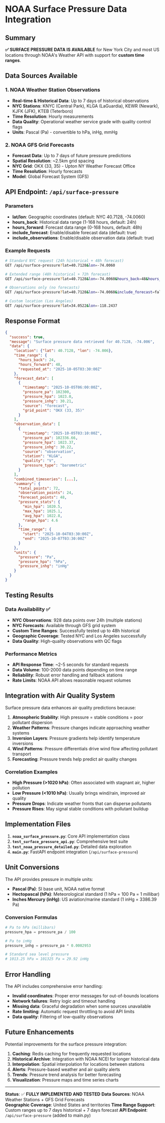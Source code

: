 # NOAA Surface Pressure Data Integration

## Summary

**✅ SURFACE PRESSURE DATA IS AVAILABLE** for New York City and most US locations through NOAA's Weather API with support for **custom time ranges**.

## Data Sources Available

### 1. **NOAA Weather Station Observations**

-   **Real-time & Historical Data**: Up to 7 days of historical observations
-   **NYC Stations**: KNYC (Central Park), KLGA (LaGuardia), KEWR (Newark), KJFK (JFK), KTEB (Teterboro)
-   **Time Resolution**: Hourly measurements
-   **Data Quality**: Operational weather service grade with quality control flags
-   **Units**: Pascal (Pa) - convertible to hPa, inHg, mmHg

### 2. **NOAA GFS Grid Forecasts**

-   **Forecast Data**: Up to 7 days of future pressure predictions
-   **Spatial Resolution**: ~2.5km grid spacing
-   **NYC Grid**: OKX (33, 35) - Upton NY Weather Forecast Office
-   **Time Resolution**: Hourly forecasts
-   **Model**: Global Forecast System (GFS)

## API Endpoint: `/api/surface-pressure`

### Parameters

-   **lat/lon**: Geographic coordinates (default: NYC 40.7128, -74.0060)
-   **hours_back**: Historical data range (1-168 hours, default: 24h)
-   **hours_forward**: Forecast data range (0-168 hours, default: 48h)
-   **include_forecast**: Enable/disable forecast data (default: true)
-   **include_observations**: Enable/disable observation data (default: true)

### Example Requests

```bash
# Standard NYC request (24h historical + 48h forecast)
GET /api/surface-pressure?lat=40.7128&lon=-74.0060

# Extended range (48h historical + 72h forecast)
GET /api/surface-pressure?lat=40.7128&lon=-74.0060&hours_back=48&hours_forward=72

# Observations only (no forecasts)
GET /api/surface-pressure?lat=40.7128&lon=-74.0060&include_forecast=false

# Custom location (Los Angeles)
GET /api/surface-pressure?lat=34.0522&lon=-118.2437
```

## Response Format

```json
{
  "success": true,
  "message": "Surface pressure data retrieved for 40.7128, -74.006",
  "data": {
    "location": {"lat": 40.7128, "lon": -74.006},
    "time_range": {
      "hours_back": 24,
      "hours_forward": 48,
      "requested_at": "2025-10-05T03:30:00Z"
    },
    "forecast_data": [
      {
        "timestamp": "2025-10-05T06:00:00Z",
        "pressure_pa": 102300,
        "pressure_hpa": 1023.0,
        "pressure_inhg": 30.21,
        "source": "forecast",
        "grid_point": "OKX (33, 35)"
      }
    ],
    "observation_data": [
      {
        "timestamp": "2025-10-05T03:10:00Z",
        "pressure_pa": 102336.66,
        "pressure_hpa": 1023.37,
        "pressure_inhg": 30.22,
        "source": "observation",
        "station": "KLGA",
        "quality": "V",
        "pressure_type": "barometric"
      }
    ],
    "combined_timeseries": [...],
    "summary": {
      "total_points": 72,
      "observation_points": 24,
      "forecast_points": 48,
      "pressure_stats": {
        "min_hpa": 1020.5,
        "max_hpa": 1025.1,
        "avg_hpa": 1022.8,
        "range_hpa": 4.6
      },
      "time_range": {
        "start": "2025-10-04T03:30:00Z",
        "end": "2025-10-07T03:30:00Z"
      }
    },
    "units": {
      "pressure": "Pa",
      "pressure_hpa": "hPa",
      "pressure_inhg": "inHg"
    }
  }
}
```

## Testing Results

### Data Availability ✅

-   **NYC Observations**: 928 data points over 24h (multiple stations)
-   **NYC Forecasts**: Available through GFS grid system
-   **Custom Time Ranges**: Successfully tested up to 48h historical
-   **Geographic Coverage**: Tested NYC and Los Angeles successfully
-   **Data Quality**: High-quality observations with QC flags

### Performance Metrics

-   **API Response Time**: ~2-5 seconds for standard requests
-   **Data Volume**: 100-2000 data points depending on time range
-   **Reliability**: Robust error handling and fallback stations
-   **Rate Limits**: NOAA API allows reasonable request volumes

## Integration with Air Quality System

Surface pressure data enhances air quality predictions because:

1. **Atmospheric Stability**: High pressure = stable conditions = poor pollutant dispersion
2. **Weather Patterns**: Pressure changes indicate approaching weather systems
3. **Inversion Layers**: Pressure gradients help identify temperature inversions
4. **Wind Patterns**: Pressure differentials drive wind flow affecting pollutant transport
5. **Forecasting**: Pressure trends help predict air quality changes

### Correlation Examples

-   **High Pressure (>1020 hPa)**: Often associated with stagnant air, higher pollution
-   **Low Pressure (<1010 hPa)**: Usually brings wind/rain, improved air quality
-   **Pressure Drops**: Indicate weather fronts that can disperse pollutants
-   **Pressure Rises**: May signal stable conditions with pollutant buildup

## Implementation Files

1. **`noaa_surface_pressure.py`**: Core API implementation class
2. **`test_surface_pressure_api.py`**: Comprehensive test suite
3. **`test_noaa_pressure_detailed.py`**: Detailed data exploration
4. **`main.py`**: FastAPI endpoint integration (`/api/surface-pressure`)

## Unit Conversions

The API provides pressure in multiple units:

-   **Pascal (Pa)**: SI base unit, NOAA native format
-   **Hectopascal (hPa)**: Meteorological standard (1 hPa = 100 Pa = 1 millibar)
-   **Inches Mercury (inHg)**: US aviation/marine standard (1 inHg = 3386.39 Pa)

### Conversion Formulas

```python
# Pa to hPa (millibars)
pressure_hpa = pressure_pa / 100

# Pa to inHg
pressure_inhg = pressure_pa * 0.0002953

# Standard sea level pressure
# 1013.25 hPa = 101325 Pa = 29.92 inHg
```

## Error Handling

The API includes comprehensive error handling:

-   **Invalid coordinates**: Proper error messages for out-of-bounds locations
-   **Network failures**: Retry logic and timeout handling
-   **Missing data**: Graceful degradation when some sources unavailable
-   **Rate limiting**: Automatic request throttling to avoid API limits
-   **Data quality**: Filtering of low-quality observations

## Future Enhancements

Potential improvements for the surface pressure integration:

1. **Caching**: Redis caching for frequently requested locations
2. **Historical Archive**: Integration with NOAA NCEI for longer historical data
3. **Interpolation**: Spatial interpolation for locations between stations
4. **Alerts**: Pressure-based weather and air quality alerts
5. **Trends**: Pressure trend analysis for better forecasting
6. **Visualization**: Pressure maps and time series charts

---

**Status**: ✅ **FULLY IMPLEMENTED AND TESTED**
**Data Sources**: NOAA Weather Stations + GFS Grid Forecasts  
**Geographic Coverage**: United States and territories
**Time Range Support**: Custom ranges up to 7 days historical + 7 days forecast
**API Endpoint**: `/api/surface-pressure` (added to main.py)

